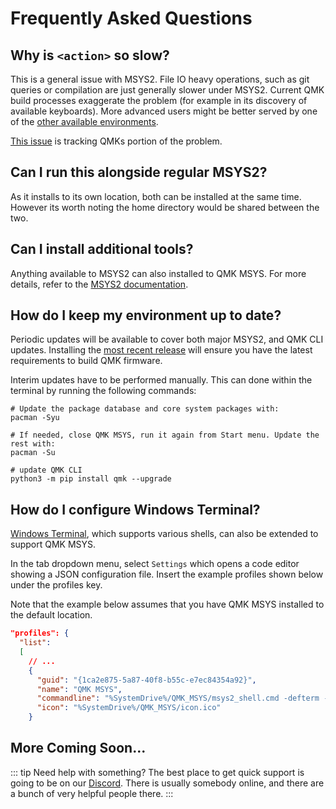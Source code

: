# Frequently Asked Questions

## Why is `<action>` so slow?

This is a general issue with MSYS2. File IO heavy operations, such as git queries or compilation are just generally slower under MSYS2. Current QMK build processes exaggerate the problem (for example in its discovery of available keyboards). More advanced users might be better served by one of the [other available environments](https://docs.qmk.fm/#/newbs_getting_started?id=set-up-your-environment). 

[This issue](https://github.com/qmk/qmk_distro_msys/issues/23) is tracking QMKs portion of the problem.

## Can I run this alongside regular MSYS2?

As it installs to its own location, both can be installed at the same time. However its worth noting the home directory would be shared between the two.

## Can I install additional tools?

Anything available to MSYS2 can also installed to QMK MSYS. For more details, refer to the [MSYS2 documentation](https://www.msys2.org/docs/package-management/).

## How do I keep my environment up to date?

Periodic updates will be available to cover both major MSYS2, and QMK CLI updates. Installing the 
[most recent release](https://github.com/qmk/qmk_distro_msys/releases/latest) will ensure you have the latest requirements to build QMK firmware.

Interim updates have to be performed manually. This can done within the terminal by running the following commands:

```console
# Update the package database and core system packages with:
pacman -Syu  

# If needed, close QMK MSYS, run it again from Start menu. Update the rest with:
pacman -Su

# update QMK CLI
python3 -m pip install qmk --upgrade
```

## How do I configure Windows Terminal?

[Windows Terminal](https://www.microsoft.com/en-us/p/windows-terminal/9n0dx20hk701?activetab=pivot:overviewtab), which supports various shells, can also be extended to support QMK MSYS.

In the tab dropdown menu, select `Settings` which opens a code editor showing a JSON configuration file. Insert the example profiles shown below under the profiles key.

Note that the example below assumes that you have QMK MSYS installed to the default location.

```json
"profiles": {
  "list":
  [
    // ...
    {
      "guid": "{1ca2e875-5a87-40f8-b55c-e7ec84354a92}",
      "name": "QMK MSYS",
      "commandline": "%SystemDrive%/QMK_MSYS/msys2_shell.cmd -defterm -no-start -mingw64",
      "icon": "%SystemDrive%/QMK_MSYS/icon.ico"
    }
```

## More Coming Soon...

::: tip Need help with something?
The best place to get quick support is going to be on our [Discord](https://discord.gg/Uq7gcHh). There is usually somebody online, and there are a bunch of very helpful people there.
:::
